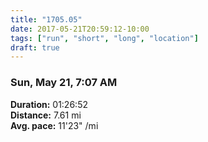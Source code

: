 ```yaml
---
title: "1705.05"
date: 2017-05-21T20:59:12-10:00
tags: ["run", "short", "long", "location"]
draft: true
---
```


### Sun, May 21, 7:07 AM

**Duration:** 01:26:52  
**Distance:** 7.61 mi  
**Avg. pace:** 11'23" /mi